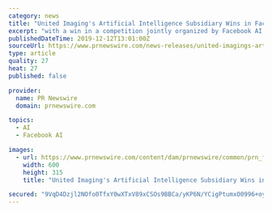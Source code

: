 ```yaml
---
category: news
title: "United Imaging's Artificial Intelligence Subsidiary Wins in Facebook AI Research & NYU School of Medicine Global Competition"
excerpt: "with a win in a competition jointly organized by Facebook AI Research and NYU Langone Health. The company's United Imaging Intelligence America subsidiary led out of Boston won top prize in the multi-coil 4x acceleration category, a clinically relevant ..."
publishedDateTime: 2019-12-12T13:01:00Z
sourceUrl: https://www.prnewswire.com/news-releases/united-imagings-artificial-intelligence-subsidiary-wins-in-facebook-ai-research--nyu-school-of-medicine-global-competition-300973788.html
type: article
quality: 27
heat: 27
published: false

provider:
  name: PR Newswire
  domain: prnewswire.com

topics:
  - AI
  - Facebook AI

images:
  - url: https://www.prnewswire.com/content/dam/prnewswire/common/prn_facebook_sharing_logo.jpg
    width: 600
    height: 315
    title: "United Imaging's Artificial Intelligence Subsidiary Wins in Facebook AI Research & NYU School of Medicine Global Competition"

secured: "9VqD4Dzjl2NOfo0TfxY0wXTxV89xCSOs9BBCa/yKP6N/YCigPtumxO0996+oy2DGyWt2KRqIY9tJjSVsToe6gDJ6itb9swDFoIqBKLr/0uA6CG2ezFeteEdTCAqXIDkG5G9XNAEZSzWDpCUadYExFiJuoVBwrea55sb/Ta3MJDZMEAuIsfcVxeU7S1jIuHrDyEKQvp2X72R1g/U2Kl02r7PxgLyivRK0x3rW76O+m3F4Cj1ztvdrKkneKIgWp19CwtuUBhynknZttOD+8nWy5w==;aqdwOvqq35e8nrGJhwusOw=="
---
```


